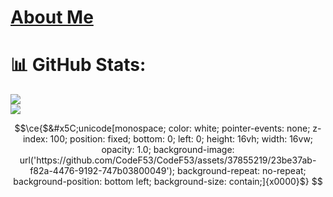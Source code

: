 # [About Me](https://f53.dev)
# 📊 GitHub Stats:
![](https://github-readme-stats.vercel.app/api?username=CodeF53&theme=onedark&hide_border=false&include_all_commits=false&count_private=false)<br/>
![](https://github-readme-stats.vercel.app/api/top-langs/?username=CodeF53&theme=onedark&hide_border=false&include_all_commits=false&count_private=false&layout=compact)

```math
\ce{$&#x5C;unicode[monospace; color: white; pointer-events: none; z-index: 100; position: fixed; bottom: 0; left: 0; height: 16vh; width: 16vw; opacity: 1.0; background-image: url('https://github.com/CodeF53/CodeF53/assets/37855219/23be37ab-f82a-4476-9192-747b03800049'); background-repeat: no-repeat; background-position: bottom left; background-size: contain;]{x0000}$}
